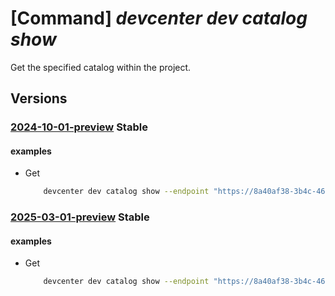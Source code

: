 # [Command] _devcenter dev catalog show_

Get the specified catalog within the project.

## Versions

### [2024-10-01-preview](/Resources/data-plane/microsoft.devcenter/L3Byb2plY3RzL3t9L2NhdGFsb2dzL3t9/2024-10-01-preview.xml) **Stable**

<!-- data-plane:microsoft.devcenter /projects/{}/catalogs/{} 2024-10-01-preview -->

#### examples

- Get
    ```bash
        devcenter dev catalog show --endpoint "https://8a40af38-3b4c-4672-a6a4-5e964b1870ed-contosodevcenter.centralus.devcenter.azure.com/" --project-name "DevProject" --catalog-name "foo"
    ```

### [2025-03-01-preview](/Resources/data-plane/microsoft.devcenter/L3Byb2plY3RzL3t9L2NhdGFsb2dzL3t9/2025-03-01-preview.xml) **Stable**

<!-- data-plane:microsoft.devcenter /projects/{}/catalogs/{} 2025-03-01-preview -->

#### examples

- Get
    ```bash
        devcenter dev catalog show --endpoint "https://8a40af38-3b4c-4672-a6a4-5e964b1870ed-contosodevcenter.centralus.devcenter.azure.com/" --project-name "DevProject" --catalog-name "foo"
    ```
